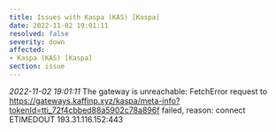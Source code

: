 ```yaml
---
title: Issues with Kaspa (KAS) [Kaspa]
date: 2022-11-02 19:01:11
resolved: false
severity: down
affected:
- Kaspa (KAS) [Kaspa]
section: issue
---
```


*2022-11-02 19:01:11* The gateway is unreachable: FetchError request to https://gateways.kaffinp.xyz/kaspa/meta-info?tokenId=tti_72f4cbbed88a5902c78a896f failed, reason: connect ETIMEDOUT 193.31.116.152:443